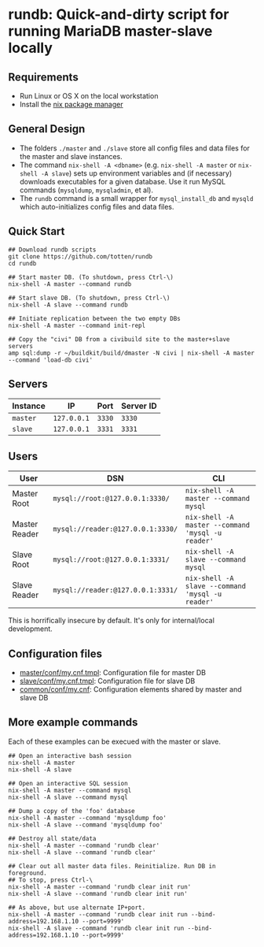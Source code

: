 # rundb: Quick-and-dirty script for running MariaDB master-slave locally

## Requirements

* Run Linux or OS X on the local workstation
* Install the [nix package manager](https://nixos.org/nix/)

## General Design

* The folders `./master` and `./slave` store all config files and data files for the master and slave instances.
* The command `nix-shell -A <dbname>` (e.g. `nix-shell -A master` or `nix-shell -A slave`) sets up environment variables and
  (if necessary) downloads executables for a given database.  Use it run MySQL commands (`mysqldump`, `mysqladmin`, et al).
* The `rundb` command is a small wrapper for `mysql_install_db` and `mysqld` which auto-initializes config files and data files.

## Quick Start

```
## Download rundb scripts
git clone https://github.com/totten/rundb
cd rundb

## Start master DB. (To shutdown, press Ctrl-\)
nix-shell -A master --command rundb

## Start slave DB. (To shutdown, press Ctrl-\)
nix-shell -A slave --command rundb

## Initiate replication between the two empty DBs
nix-shell -A master --command init-repl

## Copy the "civi" DB from a civibuild site to the master+slave servers
amp sql:dump -r ~/buildkit/build/dmaster -N civi | nix-shell -A master --command 'load-db civi'
```

## Servers

| Instance    | IP           | Port      | Server ID |
|-------------|--------------|-----------|-----------|
| `master`    | `127.0.0.1`  | `3330`    | `3330`    |
| `slave`     | `127.0.0.1`  | `3331`    | `3331`    |

## Users

| User             | DSN | CLI |
|------------------|-----|-----|
| Master Root      | `mysql://root:@127.0.0.1:3330/`   | `nix-shell -A master --command mysql` |
| Master Reader    | `mysql://reader:@127.0.0.1:3330/` | `nix-shell -A master --command 'mysql -u reader'` |
| Slave Root       | `mysql://root:@127.0.0.1:3331/`   | `nix-shell -A slave --command mysql` |
| Slave Reader     | `mysql://reader:@127.0.0.1:3331/` | `nix-shell -A slave --command 'mysql -u reader'` |

This is horrifically insecure by default. It's only for internal/local development.

## Configuration files

* [master/conf/my.cnf.tmpl](master/conf/my.cnf.tmpl): Configuration file for master DB
* [slave/conf/my.cnf.tmpl](slave/conf/my.cnf.tmpl): Configuration file for slave DB
* [common/conf/my.cnf](common/conf/my.cnf): Configuration elements shared by master and slave DB

## More example commands

Each of these examples can be execued with the master or slave.

```
## Open an interactive bash session
nix-shell -A master
nix-shell -A slave

## Open an interactive SQL session
nix-shell -A master --command mysql
nix-shell -A slave --command mysql

## Dump a copy of the 'foo' database
nix-shell -A master --command 'mysqldump foo'
nix-shell -A slave --command 'mysqldump foo'

## Destroy all state/data
nix-shell -A master --command 'rundb clear'
nix-shell -A slave --command 'rundb clear'

## Clear out all master data files. Reinitialize. Run DB in foreground.
## To stop, press Ctrl-\
nix-shell -A master --command 'rundb clear init run'
nix-shell -A slave --command 'rundb clear init run'

## As above, but use alternate IP+port.
nix-shell -A master --command 'rundb clear init run --bind-address=192.168.1.10 --port=9999'
nix-shell -A slave --command 'rundb clear init run --bind-address=192.168.1.10 --port=9999'
```
